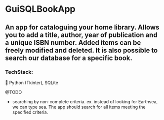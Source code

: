 # GuiSQLBookApp
 
## An app for cataloguing your home library. Allows you to add a title, author, year of publication and a unique ISBN number. Added items can be freely modified and deleted. It is also possible to search our database for a specific book.

### TechStack:
:snake: Python (Tkinter), SQLite

@TODO
- searching by non-complete criteria. ex. instead of looking for Earthsea, we can type sea. The app should search for all items meeting the specified criteria.
